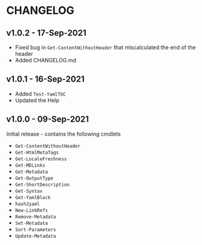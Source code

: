 # CHANGELOG

## v1.0.2 - 17-Sep-2021

- Fixed bug in `Get-ContentWithoutHeader` that miscalculated the end of the header
- Added CHANGELOG.md

## v1.0.1 - 16-Sep-2021

- Added `Test-YamlTOC`
- Updated the Help

## v1.0.0 - 09-Sep-2021

Initial release - contains the following cmdlets

- `Get-ContentWithoutHeader`
- `Get-HtmlMetaTags`
- `Get-LocaleFreshness`
- `Get-MDLinks`
- `Get-Metadata`
- `Get-OutputType`
- `Get-ShortDescription`
- `Get-Syntax`
- `Get-YamlBlock`
- `hash2yaml`
- `New-LinkRefs`
- `Remove-Metadata`
- `Set-Metadata`
- `Sort-Parameters`
- `Update-Metadata`
